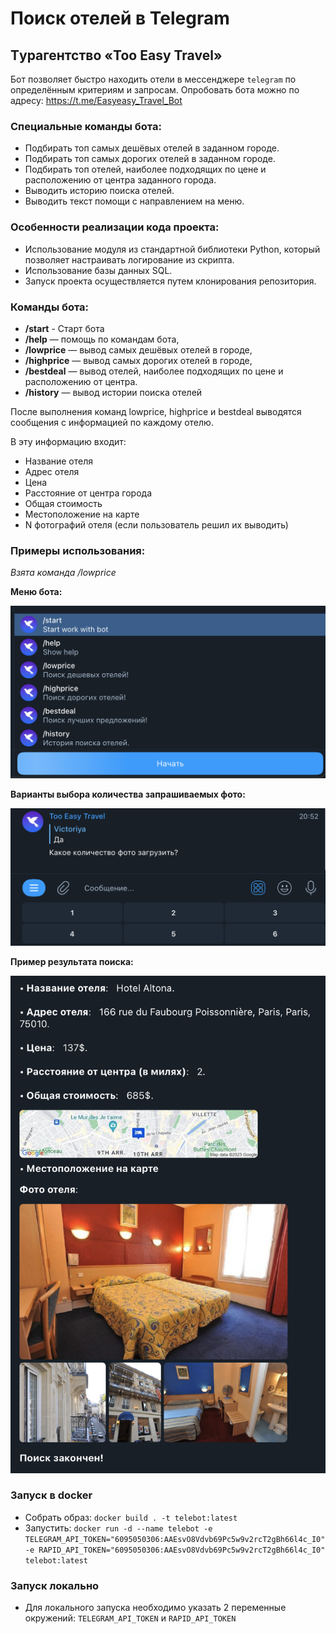 # Поиск отелей в Telegram

## Tурагентство «Too Easy Travel»


Бот позволяет быстро находить отели в мессенджере `telegram` по 
определённым критериям и запросам. 
Опробовать бота можно по адресу: https://t.me/Easyeasy_Travel_Bot 

### Специальные команды бота: 

* Подбирать топ самых дешёвых отелей в заданном городе. 
* Подбирать топ самых дорогих отелей в заданном городе. 
* Подбирать топ отелей, наиболее подходящих по цене и расположению от центра заданного города. 
* Выводить историю поиска отелей.  
* Выводить текст помощи с направлением на меню. 

### Особенности реализации кода проекта: 

* Использование модуля из стандартной библиотеки Python, который позволяет настраивать логирование из скрипта.
* Использование базы данных SQL.
* Запуск проекта осуществляется путем клонирования репозитория. 

### Команды бота:
* **/start** - Старт бота
* **/help** — помощь по командам бота,
* **/lowprice** — вывод самых дешёвых отелей в городе,
* **/highprice** — вывод самых дорогих отелей в городе,
* **/bestdeal** — вывод отелей, наиболее подходящих по цене и расположению от центра.
* **/history** — вывод истории поиска отелей

После выполнения команд lowprice, highprice и bestdeal 
выводятся сообщения с информацией по каждому отелю. 

В эту информацию входит:
* Название отеля
* Адрес отеля
* Цена
* Расстояние от центра города
* Общая стоимость
* Местоположение на карте 
* N фотографий отеля (если пользователь решил их выводить)

### Примеры использования:

*Взята команда /lowprice*

**Меню бота:**

![3.png](3.png)


**Варианты выбора количества запрашиваемых фото:**

![2.png](2.png)


**Пример результата поиска:**

![1.png](1.png)


### Запуск в docker
* Собрать образ: `docker build . -t telebot:latest`
* Запустить: `docker run -d --name telebot -e TELEGRAM_API_TOKEN="6095050306:AAEsvO8Vdvb69Pc5w9v2rcT2gBh66l4c_I0" -e RAPID_API_TOKEN="6095050306:AAEsvO8Vdvb69Pc5w9v2rcT2gBh66l4c_I0" telebot:latest`

### Запуск локально
* Для локального запуска необходимо указать 2 переменные окружений: `TELEGRAM_API_TOKEN` и `RAPID_API_TOKEN`